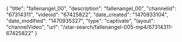 {
    "title": "fallenangel_00",
    "description": "fallenangel_00",
    "channelid": "67314311",
    "videoid": "67425822",
    "date_created": "1470933104",
    "date_modified": "1470935327",
    "type": "captivate",
    "layout": "channelVideo",
    "url": "\/star-search\/fallenangel-005-mp4\/67314311-67425822"
}